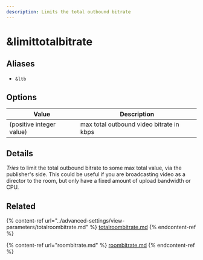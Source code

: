 ```yaml
---
description: Limits the total outbound bitrate
---
```


# \&limittotalbitrate

## Aliases

* `&ltb`

## Options

| Value                    | Description                              |
| ------------------------ | ---------------------------------------- |
| (positive integer value) | max total outbound video bitrate in kbps |

## Details

_Tries_ to limit the total outbound bitrate to some max total value, via the publisher's side. This could be useful if you are broadcasting video as a director to the room, but only have a fixed amount of upload bandwidth or CPU.

## Related

{% content-ref url="../advanced-settings/view-parameters/totalroombitrate.md" %}
[totalroombitrate.md](../advanced-settings/view-parameters/totalroombitrate.md)
{% endcontent-ref %}

{% content-ref url="roombitrate.md" %}
[roombitrate.md](roombitrate.md)
{% endcontent-ref %}
